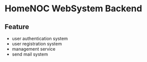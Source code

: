 # HomeNOC WebSystem Backend

## Feature
* user authentication system
* user registration system
* management service
* send mail system
